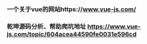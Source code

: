 ### 一个关于vue的网站https://www.vue-js.com/
### 乾坤源码分析、帮助爬坑地址 https://www.vue-js.com/topic/604acea44590fe0031e596cd